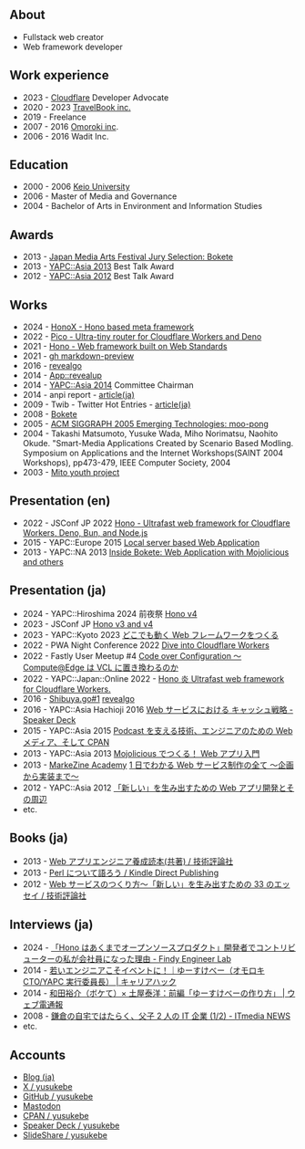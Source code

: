 ## About

- Fullstack web creator
- Web framework developer

## Work experience

- 2023 - [Cloudflare](https://www.cloudflare.com/) Developer Advocate
- 2020 - 2023 [TravelBook inc.](https://corp.travelbook.co.jp/)
- 2019 - Freelance
- 2007 - 2016 [Omoroki inc](https://omoroki.com).
- 2006 - 2016 Wadit Inc.

## Education

- 2000 - 2006 [Keio University](https://www.keio.ac.jp/ja/)
- 2006 - Master of Media and Governance
- 2004 - Bachelor of Arts in Environment and Information Studies

## Awards

- 2013 - [Japan Media Arts Festival Jury Selection: Bokete](http://archive.j-mediaarts.jp/festival/2013/entertainment/works/17ej_bokete/)
- 2013 - [YAPC::Asia 2013](http://yapcasia.org/2013/) Best Talk Award
- 2012 - [YAPC::Asia 2012](http://yapcasia.org/2012/) Best Talk Award

## Works

- 2024 - [HonoX - Hono based meta framework](https://github.com/honojs/honox)
- 2022 - [Pico - Ultra-tiny router for Cloudflare Workers and Deno](https://github.com/yusukebe/pico)
- 2021 - [Hono - Web framework built on Web Standards](https://honojs.dev/)
- 2021 - [gh markdown-preview](https://github.com/yusukebe/gh-markdown-preview)
- 2016 - [revealgo](https://github.com/yusukebe/revealgo)
- 2014 - [App::revealup](https://metacpan.org/pod/App::revealup)
- 2014 - [YAPC::Asia 2014](http://yapcasia.org/2014/) Committee Chairman
- 2014 - anpi report - [article(ja)](https://yullege.jp/?p=270)
- 2009 - Twib - Twitter Hot Entries - [article(ja)](https://japan.cnet.com/article/20398173/)
- 2008 - [Bokete](https://bokete.jp)
- 2005 - [ACM SIGGRAPH 2005 Emerging Technologies: moo-pong](https://keio.pure.elsevier.com/ja/publications/moo-pong-2)
- 2004 - Takashi Matsumoto, Yusuke Wada, Miho Norimatsu, Naohito Okude. "Smart-Media Applications Created by Scenario Based Modling. Symposium on Applications and the Internet Workshops(SAINT 2004 Workshops), pp473-479, IEEE Computer Society, 2004
- 2003 - [Mito youth project](https://www.ipa.go.jp/jinzai/esp/15youth/mdata/99-13.html)

## Presentation (en)

- 2022 - JSConf JP 2022 [Hono - Ultrafast web framework for Cloudflare Workers, Deno, Bun, and Node.js](https://speakerdeck.com/yusukebe/hono-ultrafast-web-framework-for-cloudflare-workers-deno-bun-and-node-dot-js)
- 2015 - YAPC::Europe 2015 [Local server based Web Application](https://yusukebe.github.io/slides/local_server_based_webapp/#/)
- 2013 - YAPC::NA 2013 [Inside Bokete: Web Application with Mojolicious and others](https://www.slideshare.net/yusukebe/inside-bokete-web-application-with-mojolicious-and-others)

## Presentation (ja)

- 2024 - YAPC::Hiroshima 2024 前夜祭 [Hono v4](https://speakerdeck.com/yusukebe/hono-v4)
- 2023 - JSConf JP [Hono v3 and v4](https://speakerdeck.com/yusukebe/hono-v3-and-v4)
- 2023 - YAPC::Kyoto 2023 [どこでも動く Web フレームワークをつくる](https://speakerdeck.com/yusukebe/dokodemodong-kuwebhuremuwakuwotukuru)
- 2022 - PWA Night Conference 2022 [Dive into Cloudflare Workers](https://yusukebe.github.io/slides/pwanight-conf-2022/#/)
- 2022 - Fastly User Meetup #4 [Code over Configuration 〜 Compute@Edge は VCL に置き換わるのか](https://yusukebe.github.io/slides/fastly-meetup-04/#/)
- 2022 - YAPC::Japan::Online 2022 - [Hono 炎 Ultrafast web framework for Cloudflare Workers.](https://yusukebe.github.io/slides/yapc2022-hono/#/)
- 2016 - [Shibuya.go#1](https://shibuyago.connpass.com/event/25852/) [revealgo](https://yusukebe.github.io/slides/shibuyago01/#/)
- 2016 - YAPC::Asia Hachioji 2016 [Web サービスにおける キャッシュ戦略 - Speaker Deck](https://speakerdeck.com/yusukebe/websabisuniokeru-kiyatusiyuzhan-lue)
- 2015 - YAPC::Asia 2015 [Podcast を支える技術、エンジニアのための Web メディア、そして CPAN](https://www.slideshare.net/yusukebe/podcastwebcpan)
- 2013 - YAPC::Asia 2013 [Mojolicious でつくる！ Web アプリ入門](https://www.slideshare.net/yusukebe/yapcasia-2013-mojolicious)
- 2013 - [MarkeZine Academy](https://event.shoeisha.jp/mza/20130723) [1 日でわかる Web サービス制作の全て ～企画から実装まで～](https://yusukebe.github.io/slides/webservice-oneday/#/)
- 2012 - YAPC::Asia 2012 [「新しい」を生み出すための Web アプリ開発とその周辺](https://www.slideshare.net/yusukebe/web-14511784)
- etc.

## Books (ja)

- 2013 - [Web アプリエンジニア養成読本(共著) / 技術評論社](http://www.amazon.co.jp/dp/4774163678/)
- 2013 - [Perl について語ろう / Kindle Direct Publishing](http://www.amazon.co.jp/dp/B00BU7DBIA/)
- 2012 - [Web サービスのつくり方〜「新しい」を生み出すための 33 のエッセイ / 技術評論社](http://www.amazon.co.jp/dp/4774154075/)

## Interviews (ja)

- 2024 - [「Hono はあくまでオープンソースプロダクト」開発者でコントリビューターの私が会社員になった理由 - Findy Engineer Lab](https://findy-code.io/engineer-lab/yusukebe)
- 2014 - [若いエンジニアこそイベントに！｜ゆーすけべー（オモロキ CTO/YAPC 実行委員長） | キャリアハック](https://careerhack.en-japan.com/report/detail/349)
- 2014 - [和田裕介（ボケて）× 土屋泰洋：前編「ゆーすけべーの作り方」 | ウェブ電通報](https://dentsu-ho.com/articles/2006)
- 2008 - [鎌倉の自宅ではたらく、父子 2 人の IT 企業 (1/2) - ITmedia NEWS](https://www.itmedia.co.jp/news/articles/0805/02/news027.html)
- etc.

## Accounts

- [Blog (ja)](https://yusukebe.com/)
- [X / yusukebe](https://twitter.com/yusukebe)
- [GitHub / yusukebe](https://github.com/yusukebe)
- [Mastodon](https://mas.to/@yusukebe)
- [CPAN / yusukebe ](https://metacpan.org/author/YUSUKEBE)
- [Speaker Deck / yusukebe](https://speakerdeck.com/yusukebe)
- [SlideShare / yusukebe](https://www.slideshare.net/yusukebe/presentations/)
